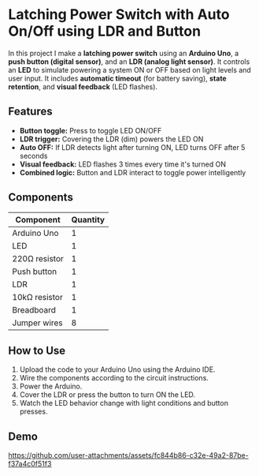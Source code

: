 # Latching Power Switch with Auto On/Off using LDR and Button

In this project I make a **latching power switch** using an **Arduino Uno**, a **push button (digital sensor)**, and an **LDR (analog light sensor)**. It controls an **LED** to simulate powering a system ON or OFF based on light levels and user input. It includes **automatic timeout** (for battery saving), **state retention**, and **visual feedback** (LED flashes).


## Features

- **Button toggle:** Press to toggle LED ON/OFF
- **LDR trigger:** Covering the LDR (dim) powers the LED ON
- **Auto OFF:** If LDR detects light after turning ON, LED turns OFF after 5 seconds
- **Visual feedback:** LED flashes 3 times every time it's turned ON
- **Combined logic:** Button and LDR interact to toggle power intelligently


## Components

| Component      | Quantity |
|----------------|----------|
| Arduino Uno    | 1        |
| LED            | 1        |
| 220Ω resistor  | 1        |
| Push button    | 1        |
| LDR            | 1        |
| 10kΩ resistor  | 1        |
| Breadboard     | 1        |
| Jumper wires   | 8        |


## How to Use

1. Upload the code to your Arduino Uno using the Arduino IDE.
2. Wire the components according to the circuit instructions.
3. Power the Arduino.
4. Cover the LDR or press the button to turn ON the LED.
5. Watch the LED behavior change with light conditions and button presses.


## Demo
https://github.com/user-attachments/assets/fc844b86-c32e-49a2-87be-f37a4c0f51f3

